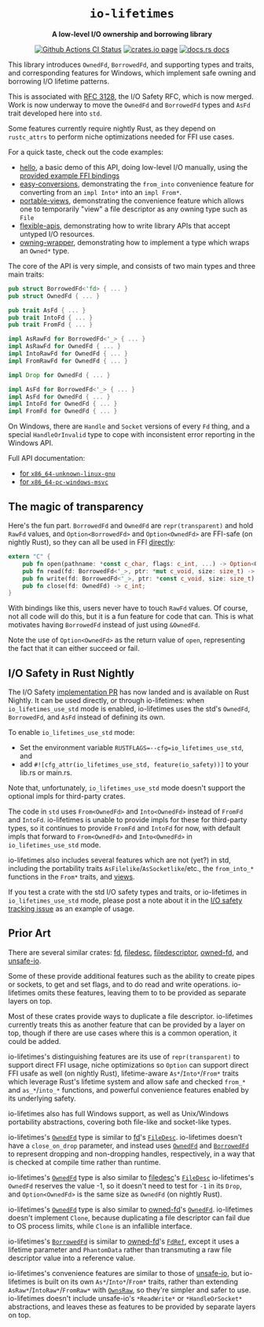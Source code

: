 <div align="center">
  <h1><code>io-lifetimes</code></h1>

  <p>
    <strong>A low-level I/O ownership and borrowing library</strong>
  </p>

  <p>
    <a href="https://github.com/sunfishcode/io-lifetimes/actions?query=workflow%3ACI"><img src="https://github.com/sunfishcode/io-lifetimes/workflows/CI/badge.svg" alt="Github Actions CI Status" /></a>
    <a href="https://crates.io/crates/io-lifetimes"><img src="https://img.shields.io/crates/v/io-lifetimes.svg" alt="crates.io page" /></a>
    <a href="https://docs.rs/io-lifetimes"><img src="https://docs.rs/io-lifetimes/badge.svg" alt="docs.rs docs" /></a>
  </p>
</div>

This library introduces `OwnedFd`, `BorrowedFd`, and supporting types and
traits, and corresponding features for Windows, which implement safe owning
and borrowing I/O lifetime patterns.

This is associated with [RFC 3128], the I/O Safety RFC, which is now merged.
Work is now underway to move the `OwnedFd` and `BorrowedFd` types and `AsFd`
trait developed here into `std`.

Some features currently require nightly Rust, as they depend on `rustc_attrs`
to perform niche optimizations needed for FFI use cases.

For a quick taste, check out the code examples:

 - [hello], a basic demo of this API, doing low-level I/O manually, using the
   [provided example FFI bindings]
 - [easy-conversions], demonstrating the `from_into` convenience feature for
   converting from an `impl Into*` into an `impl From*`.
 - [portable-views], demonstrating the convenience feature which allows one
   to temporarily "view" a file descriptor as any owning type such as `File`
 - [flexible-apis], demonstrating how to write library APIs that accept
   untyped I/O resources.
 - [owning-wrapper], demonstrating how to implement a type which wraps an
   `Owned*` type.

[hello]: https://github.com/sunfishcode/io-lifetimes/blob/main/examples/hello.rs
[easy-conversions]: https://github.com/sunfishcode/io-lifetimes/blob/main/examples/easy-conversions.rs
[portable-views]: https://github.com/sunfishcode/io-lifetimes/blob/main/examples/portable-views.rs
[flexible-apis]: https://github.com/sunfishcode/io-lifetimes/blob/main/examples/flexible-apis.rs
[owning-wrapper]: https://github.com/sunfishcode/io-lifetimes/blob/main/examples/owning-wrapper.rs
[provided example FFI bindings]: https://github.com/sunfishcode/io-lifetimes/blob/main/src/example_ffi.rs

The core of the API is very simple, and consists of two main types and three
main traits:

```rust
pub struct BorrowedFd<'fd> { ... }
pub struct OwnedFd { ... }

pub trait AsFd { ... }
pub trait IntoFd { ... }
pub trait FromFd { ... }

impl AsRawFd for BorrowedFd<'_> { ... }
impl AsRawFd for OwnedFd { ... }
impl IntoRawFd for OwnedFd { ... }
impl FromRawFd for OwnedFd { ... }

impl Drop for OwnedFd { ... }

impl AsFd for BorrowedFd<'_> { ... }
impl AsFd for OwnedFd { ... }
impl IntoFd for OwnedFd { ... }
impl FromFd for OwnedFd { ... }
```

On Windows, there are `Handle` and `Socket` versions of every `Fd` thing, and
a special `HandleOrInvalid` type to cope with inconsistent error reporting
in the Windows API.

Full API documentation:
 - [for `x86_64-unknown-linux-gnu`](https://io-experiment.sunfishcode.online/x86_64-unknown-linux-gnu/io_lifetimes/index.html)
 - [for `x86_64-pc-windows-msvc`](https://io-experiment.sunfishcode.online/x86_64-pc-windows-msvc/io_lifetimes/index.html)

## The magic of transparency

Here's the fun part. `BorrowedFd` and `OwnedFd` are `repr(transparent)` and
hold `RawFd` values, and `Option<BorrowedFd>` and `Option<OwnedFd>` are
FFI-safe (on nightly Rust), so they can all be used in FFI [directly]:

[directly]: https://github.com/sunfishcode/io-lifetimes/blob/main/src/example_ffi.rs

```rust
extern "C" {
    pub fn open(pathname: *const c_char, flags: c_int, ...) -> Option<OwnedFd>;
    pub fn read(fd: BorrowedFd<'_>, ptr: *mut c_void, size: size_t) -> ssize_t;
    pub fn write(fd: BorrowedFd<'_>, ptr: *const c_void, size: size_t) -> ssize_t;
    pub fn close(fd: OwnedFd) -> c_int;
}
```

With bindings like this, users never have to touch `RawFd` values. Of course,
not all code will do this, but it is a fun feature for code that can. This
is what motivates having `BorrowedFd` instead of just using `&OwnedFd`.

Note the use of `Option<OwnedFd>` as the return value of `open`, representing
the fact that it can either succeed or fail.

## I/O Safety in Rust Nightly

The I/O Safety
[implementation PR](https://github.com/rust-lang/rust/pull/87329) has now
landed and is available on Rust Nightly. It can be used directly, or through
io-lifetimes: when `io_lifetimes_use_std` mode is enabled, io-lifetimes uses
the std's `OwnedFd`, `BorrowedFd`, and `AsFd` instead of defining its own.

To enable `io_lifetimes_use_std` mode:
  - Set the environment variable `RUSTFLAGS=--cfg=io_lifetimes_use_std`, and
  - add `#![cfg_attr(io_lifetimes_use_std, feature(io_safety))]` to your
    lib.rs or main.rs.

Note that, unfortunately, `io_lifetimes_use_std` mode doesn't support the
optional impls for third-party crates.

The code in `std` uses `From<OwnedFd>` and `Into<OwnedFd>` instead of `FromFd`
and `IntoFd`. io-lifetimes is unable to provide impls for these for third-party
types, so it continues to provide `FromFd` and `IntoFd` for now, with default
impls that forward to `From<OwnedFd>` and `Into<OwnedFd>` in
`io_lifetimes_use_std` mode.

io-lifetimes also includes several features which are not (yet?) in std,
including the portability traits `AsFilelike`/`AsSocketlike`/etc., the
`from_into_*` functions in the `From*` traits, and [views].

If you test a crate with the std I/O safety types and traits, or io-lifetimes
in `io_lifetimes_use_std` mode, please post a note about it in the
[I/O safety tracking issue] as an example of usage.

[I/O safety tracking issue]: https://github.com/rust-lang/rust/issues/87074
[views]: https://docs.rs/io-lifetimes/*/io_lifetimes/views/index.html

## Prior Art

There are several similar crates: [fd](https://crates.io/crates/fd),
[filedesc](https://crates.io/crates/filedesc),
[filedescriptor](https://crates.io/crates/filedescriptor),
[owned-fd](https://crates.io/crates/owned-fd), and
[unsafe-io](https://crates.io/crates/unsafe-io).

Some of these provide additional features such as the ability to create pipes
or sockets, to get and set flags, and to do read and write operations.
io-lifetimes omits these features, leaving them to to be provided as separate
layers on top.

Most of these crates provide ways to duplicate a file descriptor. io-lifetimes
currently treats this as another feature that can be provided by a layer on
top, though if there are use cases where this is a common operation, it could
be added.

io-lifetimes's distinguishing features are its use of `repr(transparent)`
to support direct FFI usage, niche optimizations so `Option` can support direct
FFI usafe as well (on nightly Rust), lifetime-aware `As*`/`Into*`/`From*`
traits which leverage Rust's lifetime system and allow safe and checked
`from_*` and `as_*`/`into_*` functions, and powerful convenience features
enabled by its underlying safety.

io-lifetimes also has full Windows support, as well as Unix/Windows
portability abstractions, covering both file-like and socket-like types.

io-lifetimes's [`OwnedFd`] type is similar to
[fd](https://crates.io/crates/fd)'s
[`FileDesc`](https://docs.rs/fd/0.2.3/fd/struct.FileDesc.html). io-lifetimes
doesn't have a `close_on_drop` parameter, and instead uses [`OwnedFd`] and
[`BorrowedFd`] to represent dropping and non-dropping handles, respectively, in
a way that is checked at compile time rather than runtime.

io-lifetimes's [`OwnedFd`] type is also similar to
[filedesc](https://crates.io/crates/filedesc)'s
[`FileDesc`](https://docs.rs/filedesc/0.3.0/filedesc/struct.FileDesc.html)
io-lifetimes's `OwnedFd` reserves the value -1, so it doesn't need to test for
`-1` in its `Drop`, and `Option<OwnedFd>` is the same size as `OwnedFd` (on
nightly Rust).

io-lifetimes's [`OwnedFd`] type is also similar to
[owned-fd](https://crates.io/crates/owned-fd)'s
[`OwnedFd`](https://docs.rs/owned-fd/0.1.0/owned_fd/struct.OwnedFd.html).
io-lifetimes doesn't implement `Clone`, because duplicating a file descriptor
can fail due to OS process limits, while `Clone` is an infallible interface.

io-lifetimes's [`BorrowedFd`] is similar to
[owned-fd](https://crates.io/crates/owned-fd)'s
[`FdRef`](https://docs.rs/owned-fd/0.1.0/owned_fd/struct.FdRef.html), except it
uses a lifetime parameter and `PhantomData` rather than transmuting a raw file
descriptor value into a reference value.

io-lifetimes's convenience features are similar to those of
[unsafe-io](https://crates.io/crates/unsafe-io), but io-lifetimes is built on
its own `As*`/`Into*`/`From*` traits, rather than extending
`AsRaw*`/`IntoRaw*`/`FromRaw*` with
[`OwnsRaw`](https://docs.rs/unsafe-io/0.6.9/unsafe_io/trait.OwnsRaw.html), so
they're simpler and safer to use. io-lifetimes doesn't include unsafe-io's
`*ReadWrite*` or `*HandleOrSocket*` abstractions, and leaves these as features
to be provided by separate layers on top.

[`OwnedFd`]: https://io-experiment.sunfishcode.online/x86_64-unknown-linux-gnu/io_lifetimes/struct.OwnedFd.html
[`BorrowedFd`]: https://io-experiment.sunfishcode.online/x86_64-unknown-linux-gnu/io_lifetimes/struct.BorrowedFd.html
[RFC 3128]: https://github.com/rust-lang/rfcs/blob/master/text/3128-io-safety.md
